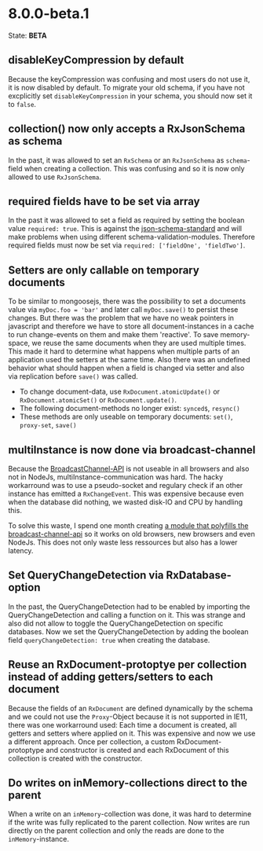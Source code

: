 # 8.0.0-beta.1

State: **BETA**

## disableKeyCompression by default

Because the keyCompression was confusing and most users do not use it, it is now disabled by default. To migrate your old schema, if you have not excplicitly set `disableKeyCompression` in your schema, you should now set it to `false`.

## collection() now only accepts a RxJsonSchema as schema

In the past, it was allowed to set an `RxSchema` or an `RxJsonSchema` as `schema`-field when creating a collection. This was confusing and so it is now only allowed to use `RxJsonSchema`.

## required fields have to be set via array

In the past it was allowed to set a field as required by setting the boolean value `required: true`.
This is against the [json-schema-standard](https://json-schema.org/understanding-json-schema/reference/object.html#required-properties) and will make problems when using different schema-validation-modules. Therefore required fields must now be set via `required: ['fieldOne', 'fieldTwo']`.

## Setters are only callable on temporary documents
To be similar to mongoosejs, there was the possibility to set a documents value via `myDoc.foo = 'bar'` and later call `myDoc.save()` to persist these changes.
But there was the problem that we have no weak pointers in javascript and therefore we have to store all document-instances in a cache to run change-events on them and make them 'reactive'. To save memory-space, we reuse the same documents when they are used multiple times. This made it hard to determine what happens when multiple parts of an application used the setters at the same time. Also there was an undefined behavior what should happen when a field is changed via setter and also via replication before `save()` was called.

- To change document-data, use `RxDocument.atomicUpdate()` or `RxDocument.atomicSet()` or `RxDocument.update()`.
- The following document-methods no longer exist: `synced$`, `resync()`
- These methods are only useable on temporary documents: `set()`, `proxy-set`, `save()`

## multiInstance is now done via broadcast-channel
Because the [BroadcastChannel-API](https://developer.mozilla.org/en-US/docs/Web/API/Broadcast_Channel_API) is not useable in all browsers and also not in NodeJs, multiInstance-communication was hard. The hacky workarround was to use a pseudo-socket and regulary check if an other instance has emitted a `RxChangeEvent`.
This was expensive because even when the database did nothing, we wasted disk-IO and CPU by handling this.

To solve this waste, I spend one month creating [a module that polyfills the broadcast-channel-api](https://github.com/pubkey/broadcast-channel) so it works on old browsers, new browsers and even NodeJs. This does not only waste less ressources but also has a lower latency.

## Set QueryChangeDetection via RxDatabase-option

In the past, the QueryChangeDetection had to be enabled by importing the QueryChangeDetection and calling a function on it. This was strange and also did not allow to toggle the QueryChangeDetection on specific databases.
Now we set the QueryChangeDetection by adding the boolean field `queryChangeDetection: true` when creating the database.

## Reuse an RxDocument-protoptye per collection instead of adding getters/setters to each document
Because the fields of an `RxDocument` are defined dynamically by the schema and we could not use the `Proxy`-Object because it is not supported in IE11, there was one workarround used: Each time a document is created, all getters and setters where applied on it. This was expensive and now we use a different approach.
Once per collection, a custom RxDocument-protoptype and constructor is created and each RxDocument of this collection is created with the constructor.

## Do writes on inMemory-collections direct to the parent
When a write on an `inMemory`-collection was done, it was hard to determine if the write was fully replicated to the parent collection. Now writes are run directly on the parent collection and only the reads are done to the `inMemory`-instance.
